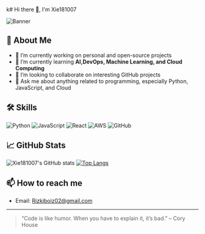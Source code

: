 k# Hi there 👋, I'm Xie181007

![Banner](https://images.unsplash.com/photo-1461749280684-dccba630e2f6?auto=format&fit=crop&w=1500&q=80)

## 🚀 About Me

- 🔭 I’m currently working on personal and open-source projects
- 🌱 I’m currently learning **AI,DevOps, Machine Learning, and Cloud Computing**
- 👯 I’m looking to collaborate on interesting GitHub projects
- 💬 Ask me about anything related to programming, especially Python, JavaScript, and Cloud

## 🛠️ Skills

![Python](https://img.shields.io/badge/-Python-3776AB?style=flat-square&logo=python&logoColor=white)
![JavaScript](https://img.shields.io/badge/-JavaScript-F7B93E?style=flat-square&logo=javascript&logoColor=black)
![React](https://img.shields.io/badge/-React-61DAFB?style=flat-square&logo=react&logoColor=black)
![AWS](https://img.shields.io/badge/-AWS-232F3E?style=flat-square&logo=amazon-aws&logoColor=white)
![GitHub](https://img.shields.io/badge/-GitHub-181717?style=flat-square&logo=github&logoColor=white)

## 📈 GitHub Stats

![Xie181007's GitHub stats](https://github-readme-stats.vercel.app/api?username=Xie181007&show_icons=true&hide_title=true&count_private=true&theme=radical)
[![Top Langs](https://github-readme-stats.vercel.app/api/top-langs/?username=Xie181007&layout=compact&theme=radical)](https://github.com/anuraghazra/github-readme-stats)

## 📫 How to reach me

- Email: Rizkiboiz02@gmail.com


---

> “Code is like humor. When you have to explain it, it’s bad.” – Cory House
